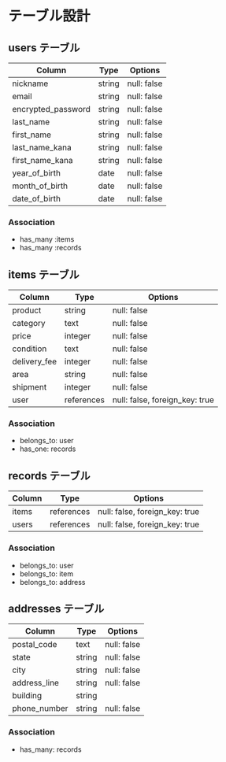 # テーブル設計

## users テーブル

| Column             | Type   | Options     |
| ------------------ | ------ | ----------- |
| nickname           | string | null: false |
| email              | string | null: false |
| encrypted_password | string | null: false |
| last_name          | string | null: false |
| first_name         | string | null: false |
| last_name_kana     | string | null: false |
| first_name_kana    | string | null: false |
| year_of_birth      | date   | null: false |
| month_of_birth     | date   | null: false |
| date_of_birth      | date   | null: false |

### Association
- has_many :items
- has_many :records

## items テーブル

| Column        | Type       | Options                        |
| --------------| ---------- | ------------------------------ |
| product       | string     | null: false                    |
| category      | text       | null: false                    |
| price         | integer    | null: false                    |
| condition     | text       | null: false                    |
| delivery_fee  | integer    | null: false                    |
| area          | string     | null: false                    |
| shipment      | integer    | null: false                    |
| user          | references | null: false, foreign_key: true |

### Association
- belongs_to: user
- has_one: records

## records テーブル

| Column   | Type       | Options                        |
| ---------| ---------- | ------------------------------ |
| items    | references | null: false, foreign_key: true |
| users    | references | null: false, foreign_key: true |

### Association
- belongs_to: user
- belongs_to: item
- belongs_to: address

## addresses テーブル

| Column        | Type       | Options       |
| --------------| ---------- | ------------- |
| postal_code   | text       | null: false   |
| state         | string     | null: false   |
| city          | string     | null: false   |
| address_line  | string     | null: false   |
| building      | string     |               |
| phone_number  | string     | null: false   |

### Association
- has_many: records